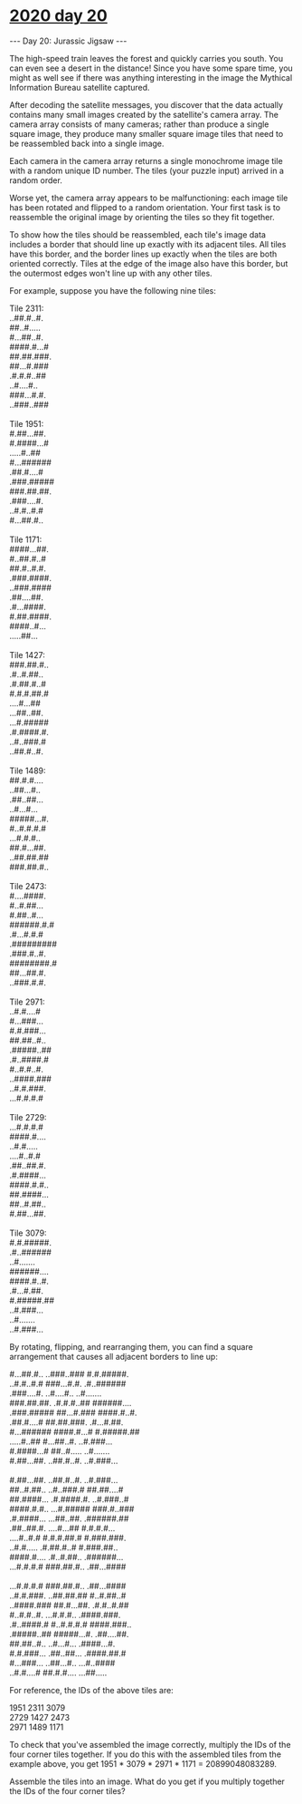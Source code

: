 # [2020 day 20](https://adventofcode.com/2020/day/20)

--- Day 20: Jurassic Jigsaw ---

The high-speed train leaves the forest and quickly carries you south. You can even see a desert in the distance! Since you have some spare time, you might as well see if there was anything interesting in the image the Mythical Information Bureau satellite captured.

After decoding the satellite messages, you discover that the data actually contains many small images created by the satellite's camera array. The camera array consists of many cameras; rather than produce a single square image, they produce many smaller square image tiles that need to be reassembled back into a single image.

Each camera in the camera array returns a single monochrome image tile with a random unique ID number.  The tiles (your puzzle input) arrived in a random order.

Worse yet, the camera array appears to be malfunctioning: each image tile has been rotated and flipped to a random orientation. Your first task is to reassemble the original image by orienting the tiles so they fit together.

To show how the tiles should be reassembled, each tile's image data includes a border that should line up exactly with its adjacent tiles. All tiles have this border, and the border lines up exactly when the tiles are both oriented correctly. Tiles at the edge of the image also have this border, but the outermost edges won't line up with any other tiles.

For example, suppose you have the following nine tiles:

Tile 2311:\
..##.#..#.\
##..#.....\
#...##..#.\
####.#...#\
##.##.###.\
##...#.###\
.#.#.#..##\
..#....#..\
###...#.#.\
..###..###\
\
Tile 1951:\
#.##...##.\
#.####...#\
.....#..##\
#...######\
.##.#....#\
.###.#####\
###.##.##.\
.###....#.\
..#.#..#.#\
#...##.#..\
\
Tile 1171:\
####...##.\
#..##.#..#\
##.#..#.#.\
.###.####.\
..###.####\
.##....##.\
.#...####.\
#.##.####.\
####..#...\
.....##...\
\
Tile 1427:\
###.##.#..\
.#..#.##..\
.#.##.#..#\
#.#.#.##.#\
....#...##\
...##..##.\
...#.#####\
.#.####.#.\
..#..###.#\
..##.#..#.\
\
Tile 1489:\
##.#.#....\
..##...#..\
.##..##...\
..#...#...\
#####...#.\
#..#.#.#.#\
...#.#.#..\
##.#...##.\
..##.##.##\
###.##.#..\
\
Tile 2473:\
#....####.\
#..#.##...\
#.##..#...\
######.#.#\
.#...#.#.#\
.#########\
.###.#..#.\
########.#\
##...##.#.\
..###.#.#.\
\
Tile 2971:\
..#.#....#\
#...###...\
#.#.###...\
##.##..#..\
.#####..##\
.#..####.#\
#..#.#..#.\
..####.###\
..#.#.###.\
...#.#.#.#\
\
Tile 2729:\
...#.#.#.#\
####.#....\
..#.#.....\
....#..#.#\
.##..##.#.\
.#.####...\
####.#.#..\
##.####...\
##..#.##..\
#.##...##.\
\
Tile 3079:\
#.#.#####.\
.#..######\
..#.......\
######....\
####.#..#.\
.#...#.##.\
#.#####.##\
..#.###...\
..#.......\
..#.###...

By rotating, flipping, and rearranging them, you can find a square arrangement that causes all adjacent borders to line up:

#...##.#.. ..###..### #.#.#####.\
..#.#..#.# ###...#.#. .#..######\
.###....#. ..#....#.. ..#.......\
###.##.##. .#.#.#..## ######....\
.###.##### ##...#.### ####.#..#.\
.##.#....# ##.##.###. .#...#.##.\
#...###### ####.#...# #.#####.##\
.....#..## #...##..#. ..#.###...\
#.####...# ##..#..... ..#.......\
#.##...##. ..##.#..#. ..#.###...\
\
#.##...##. ..##.#..#. ..#.###...\
##..#.##.. ..#..###.# ##.##....#\
##.####... .#.####.#. ..#.###..#\
####.#.#.. ...#.##### ###.#..###\
.#.####... ...##..##. .######.##\
.##..##.#. ....#...## #.#.#.#...\
....#..#.# #.#.#.##.# #.###.###.\
..#.#..... .#.##.#..# #.###.##..\
####.#.... .#..#.##.. .######...\
...#.#.#.# ###.##.#.. .##...####\
\
...#.#.#.# ###.##.#.. .##...####\
..#.#.###. ..##.##.## #..#.##..#\
..####.### ##.#...##. .#.#..#.##\
#..#.#..#. ...#.#.#.. .####.###.\
.#..####.# #..#.#.#.# ####.###..\
.#####..## #####...#. .##....##.\
##.##..#.. ..#...#... .####...#.\
#.#.###... .##..##... .####.##.#\
#...###... ..##...#.. ...#..####\
..#.#....# ##.#.#.... ...##.....

For reference, the IDs of the above tiles are:

1951    2311    3079\
2729    1427    2473\
2971    1489    1171

To check that you've assembled the image correctly, multiply the IDs of the four corner tiles together. If you do this with the assembled tiles from the example above, you get 1951 * 3079 * 2971 * 1171 = 20899048083289.

Assemble the tiles into an image. What do you get if you multiply together the IDs of the four corner tiles?